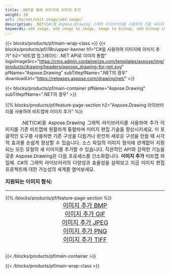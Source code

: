 ```yaml
---
title: .NET을 통해 이미지에 이미지 추가
weight: 20
url: /ko/net/edit-image/add-image/
description: .NET(C#)용 Aspose.Drawing 그래픽 라이브러리를 사용하여 기존 이미지 비트맵에 이미지 추가
keywords: add image, add image to image, image to bitmap, add bitmap in C#, bitmap images in C#, 2D graphics, graphic library .NET의 경우, image files, raster image, edit images, save image, 이미지 추가
---
```


{{< blocks/products/pf/main-wrap-class >}}
{{< blocks/products/pf/i18n/upper-banner h1="C#을 사용하여 이미지에 이미지 추가" h2="비트맵 업그레이드: .NET API로 이미지 통합" logoImageSrc="https://cms.admin.containerize.com/templates/aspose/img/products/drawing/headers/aspose_drawing-for-net.svg" pfName="Aspose.Drawing" subTitlepfName=".NET의 경우" downloadUrl="https://releases.aspose.com/drawing/net/" >}}

{{< blocks/products/pf/main-container pfName="Aspose.Drawing" subTitlepfName=".NET의 경우" >}}

{{% blocks/products/pf/feature-page-section  h2="Aspose.Drawing 라이브러리를 사용하여 비트맵에 이미지 추가" %}}
<p align="justify" style="text-indent:50px;font-size:15px;">
.NET(C#)용 Aspose.Drawing 그래픽 라이브러리를 사용하여 추가 이미지를 기존 비트맵에 원활하게 통합하여 이미지 편집 기술을 향상시키세요. 이 포괄적인 도구를 사용하면 기존 구성을 다듬거나 완전히 새로운 구성을 만들 때 시각적 효과를 손쉽게 향상할 수 있습니다. 소스 파일의 이미지 형식에 관계없이 지원되는 모든 유형의 새 이미지를 추가할 수 있습니다. 직관적인 API와 강력한 기능을 갖춘 Aspose.Drawing은 다음 프로세스를 간소화합니다. <b>이미지 추가</b> 비트맵 파일에. C#의 그래픽 라이브러리의 다양성과 효율성을 살펴보고 지금 이미지 편집 프로젝트에 대한 가능성의 세계를 열어보세요.</p>

<h3 style="margin-top:16px;">
지원되는 이미지 형식:
</h3>

<hr/>
{{% /blocks/products/pf/feature-page-section %}}
<div class="container-fluid productfamilypage bg-gray">
    <div class="convertypes bg-gray agp-content section">
        <div class="container">
		    <div class="row other-converters" style="font-size: 19px;text-align:center;">
		        <div class='col-md-3 other-converter remove-lp remove-rp'><a href="bmp/" style="padding:15px;">이미지 추가 BMP</a></div>
                <div class='col-md-3 other-converter remove-lp remove-rp'><a href="gif/" style="padding:15px;">이미지 추가 GIF</a></div>
                <div class='col-md-3 other-converter remove-lp remove-rp'><a href="jpeg/" style="padding:15px;">이미지 추가 JPEG</a></div>
                <div class='col-md-3 other-converter remove-lp remove-rp'><a href="png/" style="padding:15px;">이미지 추가 PNG</a></div>
                <div class='col-md-3 other-converter remove-lp remove-rp'><a href="tiff/" style="padding:15px;">이미지 추가 TIFF</a></div>
            </div>
        </div>
    </div>
</div>
<br/>

{{< /blocks/products/pf/main-container >}}

{{< /blocks/products/pf/main-wrap-class >}}
